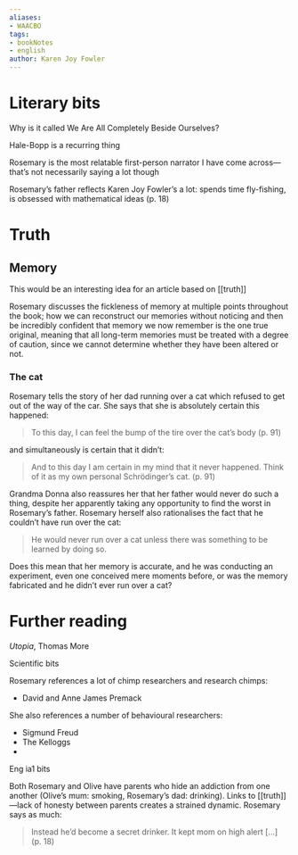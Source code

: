 ```yaml
---
aliases:
- WAACBO
tags: 
- bookNotes
- english
author: Karen Joy Fowler
---
```


# Literary bits

Why is it called We Are All Completely Beside Ourselves?

Hale-Bopp is a recurring thing

Rosemary is the most relatable first-person narrator I have come across—that’s not necessarily saying a lot though

Rosemary’s father reflects Karen Joy Fowler’s a lot: spends time fly-fishing, is obsessed with mathematical ideas (p. 18)

# Truth

## Memory

This would be an interesting idea for an article based on [[truth]]

Rosemary discusses the fickleness of memory at multiple points throughout the book; how we can reconstruct our memories without noticing and then be incredibly confident that memory we now remember is the one true original, meaning that all long-term memories must be treated with a degree of caution, since we cannot determine whether they have been altered or not.

### The cat

Rosemary tells the story of her dad running over a cat which refused to get out of the way of the car. She says that she is absolutely certain this happened:

> To this day, I can feel the bump of the tire over the cat’s body (p. 91)

and simultaneously is certain that it didn’t:

> And to this day I am certain in my mind that it never happened. Think of it as my own personal Schrödinger’s cat. (p. 91)

Grandma Donna also reassures her that her father would never do such a thing, despite her apparently taking any opportunity to find the worst in Rosemary’s father. Rosemary herself also rationalises the fact that he couldn’t have run over the cat:

> He would never run over a cat unless there was something to be learned by doing so.

Does this mean that her memory is accurate, and he was conducting an experiment, even one conceived mere moments before, or was the memory fabricated and he didn’t ever run over a cat?

# Further reading
*Utopia*, Thomas More

 Scientific bits

Rosemary references a lot of chimp researchers and research chimps:

- David and Anne James Premack

She also references a number of behavioural researchers:

- Sigmund Freud
- The Kelloggs
-
 Eng ia1 bits

Both Rosemary and Olive have parents who hide an addiction from one another (Olive’s mum: smoking, Rosemary’s dad: drinking). Links to [[truth]]—lack of honesty between parents creates a strained dynamic. Rosemary says as much:

> Instead he’d become a secret drinker. It kept mom on high alert […] (p. 18)
